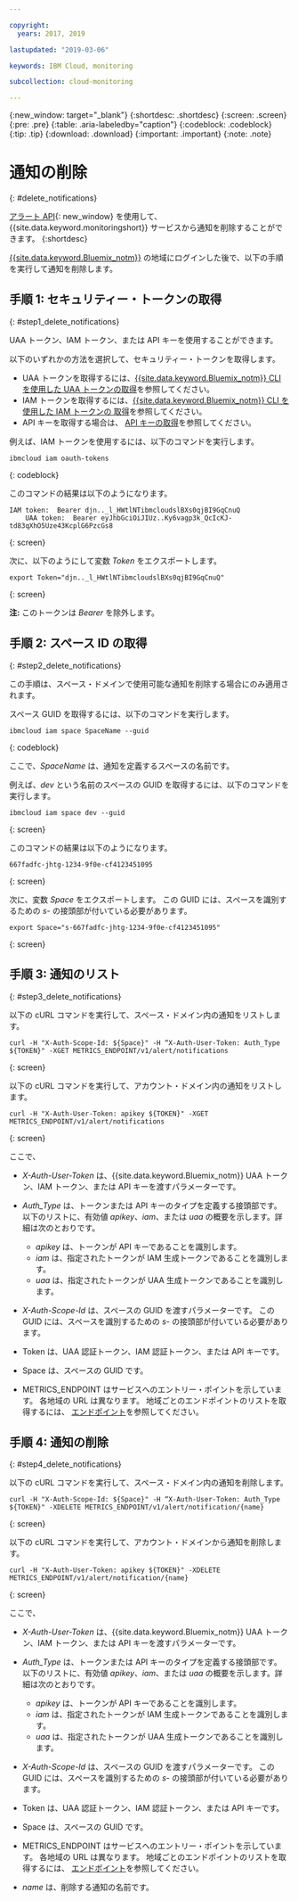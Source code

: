 ```yaml
---

copyright:
  years: 2017, 2019

lastupdated: "2019-03-06"

keywords: IBM Cloud, monitoring

subcollection: cloud-monitoring

---
```


{:new_window: target="_blank"}
{:shortdesc: .shortdesc}
{:screen: .screen}
{:pre: .pre}
{:table: .aria-labeledby="caption"}
{:codeblock: .codeblock}
{:tip: .tip}
{:download: .download}
{:important: .important}
{:note: .note}



# 通知の削除
{: #delete_notifications}

[アラート API](https://console.bluemix.net/apidocs/940-ibm-cloud-monitoring-alerts-api?&language=node#introduction){: new_window} を使用して、{{site.data.keyword.monitoringshort}} サービスから通知を削除することができます。
{:shortdesc}

[{{site.data.keyword.Bluemix_notm}}](/docs/services/cloud-monitoring/qa/cli_qa.html#login) の地域にログインした後で、以下の手順を実行して通知を削除します。


## 手順 1: セキュリティー・トークンの取得
{: #step1_delete_notifications}

UAA トークン、IAM トークン、または API キーを使用することができます。 

以下のいずれかの方法を選択して、セキュリティー・トークンを取得します。
	
* UAA トークンを取得するには、[{{site.data.keyword.Bluemix_notm}} CLI を使用した UAA トークンの取得](/docs/services/cloud-monitoring/security/auth_uaa.html#uaa_cli)を参照してください。
* IAM トークンを取得するには、[{{site.data.keyword.Bluemix_notm}} CLI を使用した IAM トークンの 取得](/docs/services/cloud-monitoring/security/auth_iam.html#auth_iam)を参照してください。
* API キーを取得する場合は、
[API キーの取得](/docs/services/cloud-monitoring/security/auth_api_key.html#auth_api_key)を参照してください。
	
例えば、IAM トークンを使用するには、以下のコマンドを実行します。

```
ibmcloud iam oauth-tokens
```
{: codeblock}
	
このコマンドの結果は以下のようになります。
	
```
IAM token:  Bearer djn.._l_HWtlNTibmcloudslBXs0qjBI9GqCnuQ
    UAA token:  Bearer eyJhbGciOiJIUz..Ky6vagp3k_QcIcKJ-td83qXhO5Uze43KcplG6PzcGs8
```
{: screen}
	
次に、以下のようにして変数 *Token* をエクスポートします。
	
```
export Token="djn.._l_HWtlNTibmcloudslBXs0qjBI9GqCnuQ"
```
{: screen}
	
**注:** このトークンは *Bearer* を除外します。
	

## 手順 2: スペース ID の取得 
{: #step2_delete_notifications}

この手順は、スペース・ドメインで使用可能な通知を削除する場合にのみ適用されます。

スペース GUID を取得するには、以下のコマンドを実行します。
	
```
ibmcloud iam space SpaceName --guid
```
{: codeblock}
	
ここで、*SpaceName* は、通知を定義するスペースの名前です。 
	
例えば、*dev* という名前のスペースの GUID を取得するには、以下のコマンドを実行します。
	
```
ibmcloud iam space dev --guid
```
{: screen}
	
このコマンドの結果は以下のようになります。
	
```
667fadfc-jhtg-1234-9f0e-cf4123451095
```
{: screen}
	
次に、変数 *Space* をエクスポートします。 この GUID には、スペースを識別するための *s-* の接頭部が付いている必要があります。
	
```
export Space="s-667fadfc-jhtg-1234-9f0e-cf4123451095"
```
{: screen}

	

## 手順 3: 通知のリスト
{: #step3_delete_notifications}


以下の cURL コマンドを実行して、スペース・ドメイン内の通知をリストします。

```
curl -H "X-Auth-Scope-Id: ${Space}" -H “X-Auth-User-Token: Auth_Type ${TOKEN}" -XGET METRICS_ENDPOINT/v1/alert/notifications

```
{: screen}

以下の cURL コマンドを実行して、アカウント・ドメイン内の通知をリストします。

```
curl -H "X-Auth-User-Token: apikey ${TOKEN}" -XGET METRICS_ENDPOINT/v1/alert/notifications
```
{: screen}

ここで、
	
* *X-Auth-User-Token* は、{{site.data.keyword.Bluemix_notm}} UAA トークン、IAM トークン、または API キーを渡すパラメーターです。
	
* *Auth_Type* は、トークンまたは API キーのタイプを定義する接頭部です。 以下のリストに、有効値 *apikey*、*iam*、または *uaa* の概要を示します。詳細は次のとおりです。

    * *apikey* は、トークンが API キーであることを識別します。
	* *iam* は、指定されたトークンが IAM 生成トークンであることを識別します。
	* *uaa* は、指定されたトークンが UAA 生成トークンであることを識別します。
	
* *X-Auth-Scope-Id* は、スペースの GUID を渡すパラメーターです。 この GUID には、スペースを識別するための *s-* の接頭部が付いている必要があります。 
	
* Token は、UAA 認証トークン、IAM 認証トークン、または API キーです。
	
* Space は、スペースの GUID です。 
	
* METRICS_ENDPOINT はサービスへのエントリー・ポイントを示しています。 各地域の URL は異なります。 地域ごとのエンドポイントのリストを取得するには、
[エンドポイント](/docs/services/cloud-monitoring/send_retrieve_metrics_ov.html#endpoints)を参照してください。


## 手順 4: 通知の削除
{: #step4_delete_notifications}
  

以下の cURL コマンドを実行して、スペース・ドメイン内の通知を削除します。

```
curl -H "X-Auth-Scope-Id: ${Space}" -H “X-Auth-User-Token: Auth_Type ${TOKEN}" -XDELETE METRICS_ENDPOINT/v1/alert/notification/{name} 
```
{: screen}

以下の cURL コマンドを実行して、アカウント・ドメインから通知を削除します。

```
curl -H "X-Auth-User-Token: apikey ${TOKEN}" -XDELETE METRICS_ENDPOINT/v1/alert/notification/{name} 
```
{: screen}

	
ここで、
	
* *X-Auth-User-Token* は、{{site.data.keyword.Bluemix_notm}} UAA トークン、IAM トークン、または API キーを渡すパラメーターです。
	
* *Auth_Type* は、トークンまたは API キーのタイプを定義する接頭部です。 以下のリストに、有効値 *apikey*、*iam*、または *uaa* の概要を示します。詳細は次のとおりです。

    * *apikey* は、トークンが API キーであることを識別します。
	* *iam* は、指定されたトークンが IAM 生成トークンであることを識別します。
	* *uaa* は、指定されたトークンが UAA 生成トークンであることを識別します。
	
* *X-Auth-Scope-Id* は、スペースの GUID を渡すパラメーターです。 この GUID には、スペースを識別するための *s-* の接頭部が付いている必要があります。 
	
* Token は、UAA 認証トークン、IAM 認証トークン、または API キーです。
	
* Space は、スペースの GUID です。 
	
* METRICS_ENDPOINT はサービスへのエントリー・ポイントを示しています。 各地域の URL は異なります。 地域ごとのエンドポイントのリストを取得するには、
[エンドポイント](/docs/services/cloud-monitoring/send_retrieve_metrics_ov.html#endpoints)を参照してください。

* *name* は、削除する通知の名前です。
	
